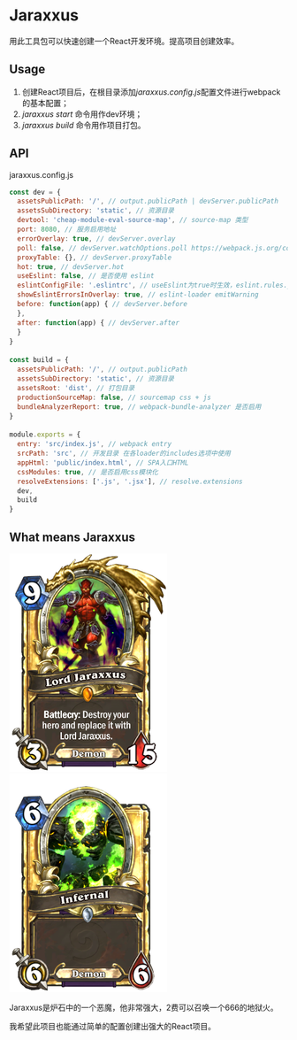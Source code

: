 # Jaraxxus
用此工具包可以快速创建一个React开发环境。提高项目创建效率。

## Usage
1. 创建React项目后，在根目录添加*jaraxxus.config.js*配置文件进行webpack的基本配置；
2. *jaraxxus start* 命令用作dev环境；
3. *jaraxxus build* 命令用作项目打包。

## API
jaraxxus.config.js

```javascript
const dev = {
  assetsPublicPath: '/', // output.publicPath | devServer.publicPath
  assetsSubDirectory: 'static', // 资源目录
  devtool: 'cheap-module-eval-source-map', // source-map 类型
  port: 8080, // 服务启用地址
  errorOverlay: true, // devServer.overlay
  poll: false, // devServer.watchOptions.poll https://webpack.js.org/configuration/dev-server/#devserver-watchoptions-
  proxyTable: {}, // devServer.proxyTable
  hot: true, // devServer.hot
  useEslint: false, // 是否使用 eslint
  eslintConfigFile: '.eslintrc', // useEslint为true时生效，eslint.rules.js为根目录文件
  showEslintErrorsInOverlay: true, // eslint-loader emitWarning
  before: function(app) { // devServer.before
  },
  after: function(app) { // devServer.after
  }
}

const build = {
  assetsPublicPath: '/', // output.publicPath
  assetsSubDirectory: 'static', // 资源目录
  assetsRoot: 'dist', // 打包目录
  productionSourceMap: false, // sourcemap css + js
  bundleAnalyzerReport: true, // webpack-bundle-analyzer 是否启用
}

module.exports = {
  entry: 'src/index.js', // webpack entry
  srcPath: 'src', // 开发目录 在各loader的includes选项中使用
  appHtml: 'public/index.html', // SPA入口HTML
  cssModules: true, // 是否启用css模块化
  resolveExtensions: ['.js', '.jsx'], // resolve.extensions
  dev,
  build
}
```

## What means Jaraxxus
![Load Jaraxxus](https://github.com/Arweil/Jaraxxus/blob/master/jaraxxus.png)
![Infernal](https://github.com/Arweil/Jaraxxus/blob/master/infernal.png)

Jaraxxus是炉石中的一个恶魔，他非常强大，2费可以召唤一个666的地狱火。

我希望此项目也能通过简单的配置创建出强大的React项目。
